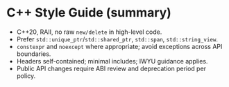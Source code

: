 
# C++ Style Guide (summary)
- C++20, RAII, no raw `new/delete` in high-level code.
- Prefer `std::unique_ptr`/`std::shared_ptr`, `std::span`, `std::string_view`.
- `constexpr` and `noexcept` where appropriate; avoid exceptions across API boundaries.
- Headers self-contained; minimal includes; IWYU guidance applies.
- Public API changes require ABI review and deprecation period per policy.
